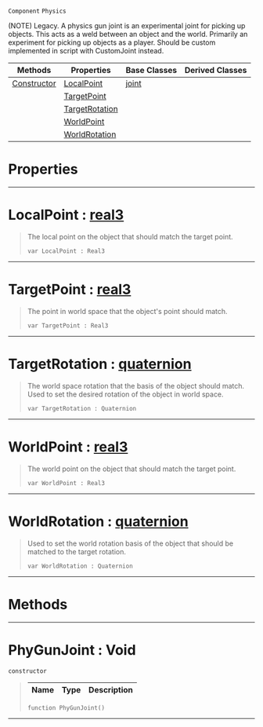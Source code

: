  `Component` `Physics`



(NOTE) Legacy. A physics gun joint is an experimental joint for picking up objects. This acts as a weld between an object and the world. Primarily an experiment for picking up objects as a player. Should be custom implemented in script with CustomJoint instead.

|Methods|Properties|Base Classes|Derived Classes|
|---|---|---|---|
|[ Constructor](https://github.com/ArendDanielek/ZeroDocsTest/blob/master/code_reference/class_reference/phygunjoint.markdown#phygunjoint-void)|[ LocalPoint](https://github.com/ArendDanielek/ZeroDocsTest/blob/master/code_reference/class_reference/phygunjoint.markdown#localpoint-zero-engine-d)|[joint](https://github.com/ArendDanielek/ZeroDocsTest/blob/master/code_reference/class_reference/joint.markdown)| |
| |[ TargetPoint](https://github.com/ArendDanielek/ZeroDocsTest/blob/master/code_reference/class_reference/phygunjoint.markdown#targetpoint-zero-engine)| | |
| |[ TargetRotation](https://github.com/ArendDanielek/ZeroDocsTest/blob/master/code_reference/class_reference/phygunjoint.markdown#targetrotation-zero-engi)| | |
| |[ WorldPoint](https://github.com/ArendDanielek/ZeroDocsTest/blob/master/code_reference/class_reference/phygunjoint.markdown#worldpoint-zero-engine-d)| | |
| |[ WorldRotation](https://github.com/ArendDanielek/ZeroDocsTest/blob/master/code_reference/class_reference/phygunjoint.markdown#worldrotation-zero-engin)| | |


 #  Properties


---  
 #  LocalPoint : [real3](https://github.com/ArendDanielek/ZeroDocsTest/blob/master/code_reference/zilch_base_types/real3.markdown)

> The local point on the object that should match the target point.
> ``` lang=cpp, name=Zilch
> var LocalPoint : Real3


---  
 #  TargetPoint : [real3](https://github.com/ArendDanielek/ZeroDocsTest/blob/master/code_reference/zilch_base_types/real3.markdown)

> The point in world space that the object's point should match.
> ``` lang=cpp, name=Zilch
> var TargetPoint : Real3


---  
 #  TargetRotation : [quaternion](https://github.com/ArendDanielek/ZeroDocsTest/blob/master/code_reference/zilch_base_types/quaternion.markdown)

> The world space rotation that the basis of the object should match. Used to set the desired rotation of the object in world space.
> ``` lang=cpp, name=Zilch
> var TargetRotation : Quaternion


---  
 #  WorldPoint : [real3](https://github.com/ArendDanielek/ZeroDocsTest/blob/master/code_reference/zilch_base_types/real3.markdown)

> The world point on the object that should match the target point.
> ``` lang=cpp, name=Zilch
> var WorldPoint : Real3


---  
 #  WorldRotation : [quaternion](https://github.com/ArendDanielek/ZeroDocsTest/blob/master/code_reference/zilch_base_types/quaternion.markdown)

> Used to set the world rotation basis of the object that should be matched to the target rotation.
> ``` lang=cpp, name=Zilch
> var WorldRotation : Quaternion


---  
 #  Methods


---  
 #  PhyGunJoint : Void

 `constructor`

> 
> |Name|Type|Description|
> |---|---|---|
> ``` lang=cpp, name=Zilch
> function PhyGunJoint()
> ``` 


---  
 
  
  
  
  
  
  
  

 